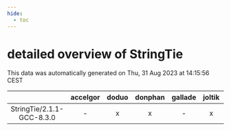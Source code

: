 ```yaml
---
hide:
  - toc
---
```


detailed overview of StringTie
==============================


This data was automatically generated on Thu, 31 Aug 2023 at 14:15:56 CEST  

| |accelgor|doduo|donphan|gallade|joltik|skitty|swalot|victini|
| :---: | :---: | :---: | :---: | :---: | :---: | :---: | :---: | :---: |
|StringTie/2.1.1-GCC-8.3.0|-|x|x|-|x|-|-|-|
